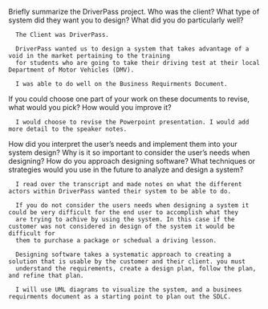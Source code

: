 
 Briefly summarize the DriverPass project. Who was the client? What type of system did they want you to design?
 What did you do particularly well?
    
      The Client was DriverPass.
      
      DriverPass wanted us to design a system that takes advantage of a void in the market pertaining to the training 
      for students who are going to take their driving test at their local Department of Motor Vehicles (DMV).

      I was able to do well on the Business Requirments Document.



      
If you could choose one part of your work on these documents to revise, what would you pick? How would you improve it?

      I would choose to revise the Powerpoint presentation. I would add more detail to the speaker notes.


How did you interpret the user’s needs and implement them into your system design? Why is it so important to consider the user’s needs when designing?
How do you approach designing software? What techniques or strategies would you use in the future to analyze and design a system?

      I read over the transcript and made notes on what the different actors within DriverPass wanted their system to be able to do.
     
      If you do not consider the users needs when designing a system it could be very difficult for the end user to accomplish what they 
      are trying to achive by using the system. In this case if the customer was not considered in design of the system it would be difficult for
      them to purchase a package or schedual a driving lesson.

      Designing software takes a systematic approach to creating a solution that is usable by the customer and their client. you must
      understand the requirements, create a design plan, follow the plan, and refine that plan.

      I will use UML diagrams to visualize the system, and a businees requirments document as a starting point to plan out the SDLC.
